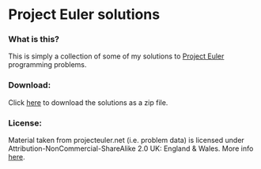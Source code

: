 # Project Euler solutions

### What is this?

This is simply a collection of some of my solutions to [Project Euler](http://projecteuler.net "Project Euler") programming problems.

### Download:

Click [here](https://github.com/fbcom/project-euler/archive/master.zip) to download the solutions as a zip file.

### License:

Material taken from projecteuler.net (i.e. problem data) is licensed under Attribution-NonCommercial-ShareAlike 2.0 UK: England & Wales. More info [here](https://projecteuler.net/copyright).

